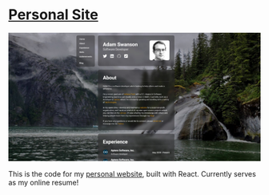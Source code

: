 # [Personal Site](https://adam.layerseven.net)

![Personal site screenshot](docs/screenshot.jpg "Homepage")

This is the code for my [personal website](https://adam.layerseven.net), built with React. Currently serves as my online resume!
